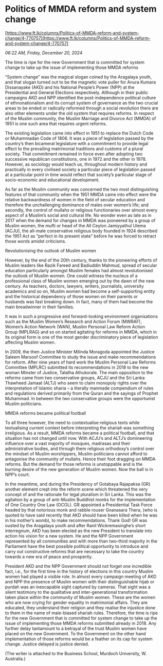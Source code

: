 # Politics of MMDA reform and system change

[https://www.ft.lk/columns/Politics-of-MMDA-reform-and-system-change/4-770757](https://www.ft.lk/columns/Politics-of-MMDA-reform-and-system-change/4-770757)

*06:22 AM, Friday, December 20, 2024*

The time is ripe for the new Government that is committed for system change to take up the issue of implementing those MMDA reforms

“System change” was the magical slogan coined by the Aragalaya youth, and that slogan turned out to be the magnetic vote puller for Anura Kumara Dissanayake (AKD) and his National People’s Power (NPP) at the Presidential and General Elections respectively. Although in their public campaigns AKD and NPP identified the post-independence political culture of ethnonationalism and its corrupt system of governance as the two crucial areas to be ended or radically reformed through a social revolution there are also other elements under the old system that requires reforms. In respect of the Muslim community, the Muslim Marriage and Divorce Act (MMDA) of 1951 is one such area that requires urgent reforms.

The existing legislation came into effect in 1951 to replace the Dutch Code or Muhammadan Code of 1806. It was a piece of legislation passed by the country’s then bicameral legislature with a commitment to provide legal effect to the prevailing matrimonial traditions and customs of a plural society. That commitment remained in force even after adopting two successive republican constitutions, one in 1972 and the other in 1978. However, as sociology would teach us, throughout modern history and practically in every civilised society a particular piece of legislation passed at a particular point in time would reflect that society’s particular stage of socio-economic and educational development.

As far as the Muslim community was concerned the two most distinguishing features of that community when the 1951 MMDA came into effect were the relative backwardness of women in the field of secular education and therefore the unchallenging dominance of males over women’s life; and secondly, the control of mullahs or religious functionaries over almost every aspect of a Muslim’s social and cultural life. No wonder even as late as in 2017 when the demand for changes in MMDA was pioneered by a group of Muslim women, the mufti or head of the All Ceylon Jamiyyathul Ulema (ACJU), the all-male conservative religious body founded in 1924 described the 1951 Act as “perfect in its present state” before he was forced to retract those words amidst criticisms.

Revolutionising the outlook of Muslim women

However, by the end of the 20th century, thanks to the pioneering efforts of Muslim leaders like Razik Fareed and Badiuddin Mahmud, spread of secular education particularly amongst Muslim females had almost revolutionised the outlook of Muslim women. One could witness the nucleus of a professional class of Muslim women emerging out by the dawn of the new century. As teachers, doctors, lawyers, writers, journalists, university academics and so on, Muslim women had become a self-supporting entity and the historical dependency of those women on their parents or husbands was fast breaking down. In fact, many of them had become the main breadwinner in their families.

It was in such a progressive and forward-looking environment organisations such as the Muslim Women’s Research and Action Forum (MWRAF), Women’s Action Network (WAN), Muslim Personal Law Reform Action Group (MPLRAG) and so on started agitating for reforms in MMDA, which in its original form is one of the most gender discriminatory piece of legislation affecting Muslim women.

In 2009, the then Justice Minister Milinda Moragoda appointed the Justice Saleem Marsoof Committee to study the issue and make recommendations for reform. After nine years of hard work the Muslim Personal Law Reforms Committee (MPLRC) submitted its recommendations in 2018 to the new woman Minster of Justice, Talatha Athukorale. The main opposition to the reforms came from two conservative groups, ACJU and the Sri Lanka Thawheed Jamaat (ALTJ) who seem to claim monopoly rights over the interpretation of Islamic sharia – a literally manmade compendium of rules and regulations derived primarily from the Quran and the sayings of Prophet Muhammad. In between the two conservative groups were the opportunist Muslim politicians.

MMDA reforms became political football

To all three however, the need to contextualise religious texts while textualising current context before interpreting the shariah was something irreligious. As a result, MMDA reforms became a political football, and that situation has not changed until now. With ACJU’s and ALTJ’s domineering influence over a vast majority of mosques, madrasas and their administrative bodies, and through them religious orthodoxy’s control over the mindset of Muslim worshippers, Muslim politicians cannot afford to antagonise the community of mullahs. Hence their foot dragging on MMDA reforms. But the demand for those reforms is unstoppable and is the burning desire of the new generation of Muslim women. Now the ball is in NPP’s court.

In the meantime, and during the Presidency of Gotabaya Rajapaksa (GR) another element crept into the reform scene which threatened the very concept of and the rationale for legal pluralism in Sri Lanka. This was the agitation by a group of anti-Muslim Buddhist monks for the implementation of One Country One Law (OCOL). GR appointed a Presidential Task Force headed by that notorious monk and rabble rouser Gnanasara Thera, (who is quoted to have said recently that AKD should have been killed when he was in his mother’s womb), to make recommendations. Thank God! GR was ousted by the Aragalaya youth and after Ranil Wickremasinghe’s short interregnum, AKD has been elected as the new President to translate into action his vision for a new system. He and the NPP Government represented by all communities and with more than two-third majority in the Parliament have the best possible political opportunity to introduce and carry out constructive reforms that are necessary to take the country towards a new era of peace and prosperity.

President AKD and the NPP Government should not forget one incredible fact, i.e., for the first time in the history of elections in this country Muslim women had played a visible role. In almost every campaign meeting of AKD and NPP the presence of Muslim women with their distinguishable hijab or purdah was an inescapable sight captured by cameras. That sight was a silent testimony to the qualitative and inter-generational transformation taken place within the community of Muslim women. These are the women who are now crying for gender equality in matrimonial affairs. They are educated, they understand their religion and they realise the injustice done to them in the name of male-biased shariah rules. Therefore, the time is ripe for the new Government that is committed for system change to take up the issue of implementing those MMDA reforms submitted already in 2018. Any further delay tantamount to a betrayal of the trust Muslim women have placed on the new Government. To the Government on the other hand implementation of those reforms would be a feather on its cap for system change. Justice delayed is justice denied.

(The writer is attached to the Business School, Murdoch University, W. Australia.)

